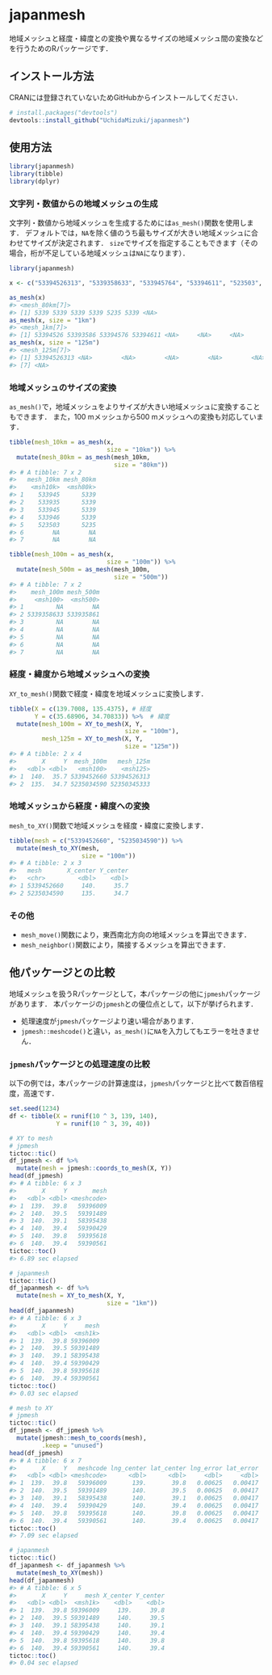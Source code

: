 
<!-- README.md is generated from README.Rmd. Please edit that file -->

# japanmesh

<!-- badges: start -->
<!-- badges: end -->

地域メッシュと経度・緯度との変換や異なるサイズの地域メッシュ間の変換などを行うためのRパッケージです．

## インストール方法

<!-- You can install the released version of japanmesh from [CRAN](https://CRAN.R-project.org) with: -->
<!-- ``` r -->
<!-- install.packages("japanmesh") -->
<!-- ``` -->
<!-- And the development version from [GitHub](https://github.com/) with: -->

CRANには登録されていないためGitHubからインストールしてください．

``` r
# install.packages("devtools")
devtools::install_github("UchidaMizuki/japanmesh")
```

## 使用方法

``` r
library(japanmesh)
library(tibble)
library(dplyr)
```

### 文字列・数値からの地域メッシュの生成

文字列・数値から地域メッシュを生成するためには`as_mesh()`関数を使用します．
デフォルトでは，`NA`を除く値のうち最もサイズが大きい地域メッシュに合わせてサイズが決定されます．
`size`でサイズを指定することもできます（その場合，桁が不足している地域メッシュは`NA`になります）．

``` r
library(japanmesh)

x <- c("53394526313", "5339358633", "533945764", "53394611", "523503", "5339", NA)

as_mesh(x)
#> <mesh_80km[7]>
#> [1] 5339 5339 5339 5339 5235 5339 <NA>
as_mesh(x, size = "1km")
#> <mesh_1km[7]>
#> [1] 53394526 53393586 53394576 53394611 <NA>     <NA>     <NA>
as_mesh(x, size = "125m")
#> <mesh_125m[7]>
#> [1] 53394526313 <NA>        <NA>        <NA>        <NA>        <NA>       
#> [7] <NA>
```

### 地域メッシュのサイズの変換

`as_mesh()`で，地域メッシュをよりサイズが大きい地域メッシュに変換することもできます．
また，100 mメッシュから500 mメッシュへの変換も対応しています．

``` r
tibble(mesh_10km = as_mesh(x, 
                           size = "10km")) %>% 
  mutate(mesh_80km = as_mesh(mesh_10km,
                             size = "80km"))
#> # A tibble: 7 x 2
#>   mesh_10km mesh_80km
#>    <msh10k>  <msh80k>
#> 1    533945      5339
#> 2    533935      5339
#> 3    533945      5339
#> 4    533946      5339
#> 5    523503      5235
#> 6        NA        NA
#> 7        NA        NA

tibble(mesh_100m = as_mesh(x,
                           size = "100m")) %>% 
  mutate(mesh_500m = as_mesh(mesh_100m,
                             size = "500m"))
#> # A tibble: 7 x 2
#>    mesh_100m mesh_500m
#>     <msh100>  <msh500>
#> 1         NA        NA
#> 2 5339358633 533935861
#> 3         NA        NA
#> 4         NA        NA
#> 5         NA        NA
#> 6         NA        NA
#> 7         NA        NA
```

### 経度・緯度から地域メッシュへの変換

`XY_to_mesh()`関数で経度・緯度を地域メッシュに変換します．

``` r
tibble(X = c(139.7008, 135.4375), # 経度
       Y = c(35.68906, 34.70833)) %>%  # 緯度
  mutate(mesh_100m = XY_to_mesh(X, Y,
                                size = "100m"),
         mesh_125m = XY_to_mesh(X, Y,
                                size = "125m"))
#> # A tibble: 2 x 4
#>       X     Y  mesh_100m   mesh_125m
#>   <dbl> <dbl>   <msh100>    <msh125>
#> 1  140.  35.7 5339452660 53394526313
#> 2  135.  34.7 5235034590 52350345333
```

### 地域メッシュから経度・緯度への変換

`mesh_to_XY()`関数で地域メッシュを経度・緯度に変換します．

``` r
tibble(mesh = c("5339452660", "5235034590")) %>% 
  mutate(mesh_to_XY(mesh,
                    size = "100m"))
#> # A tibble: 2 x 3
#>   mesh       X_center Y_center
#>   <chr>         <dbl>    <dbl>
#> 1 5339452660     140.     35.7
#> 2 5235034590     135.     34.7
```

### その他

-   `mesh_move()`関数により，東西南北方向の地域メッシュを算出できます．
-   `mesh_neighbor()`関数により，隣接するメッシュを算出できます．

## 他パッケージとの比較

地域メッシュを扱うRパッケージとして，本パッケージの他に`jpmesh`パッケージがあります．
本パッケージの`jpmesh`との優位点として，以下が挙げられます．

-   処理速度が`jpmesh`パッケージより速い場合があります．
-   `jpmesh::meshcode()`と違い，`as_mesh()`に`NA`を入力してもエラーを吐きません．

### `jpmesh`パッケージとの処理速度の比較

以下の例では，本パッケージの計算速度は，`jpmesh`パッケージと比べて数百倍程度，高速です．

``` r
set.seed(1234)
df <- tibble(X = runif(10 ^ 3, 139, 140),
             Y = runif(10 ^ 3, 39, 40))

# XY to mesh
# jpmesh
tictoc::tic()
df_jpmesh <- df %>% 
  mutate(mesh = jpmesh::coords_to_mesh(X, Y))
head(df_jpmesh)
#> # A tibble: 6 x 3
#>       X     Y       mesh
#>   <dbl> <dbl> <meshcode>
#> 1  139.  39.8   59396009
#> 2  140.  39.5   59391489
#> 3  140.  39.1   58395438
#> 4  140.  39.4   59390429
#> 5  140.  39.8   59395618
#> 6  140.  39.4   59390561
tictoc::toc()
#> 6.89 sec elapsed

# japanmesh
tictoc::tic()
df_japanmesh <- df %>% 
  mutate(mesh = XY_to_mesh(X, Y,
                           size = "1km"))
head(df_japanmesh)
#> # A tibble: 6 x 3
#>       X     Y     mesh
#>   <dbl> <dbl>  <msh1k>
#> 1  139.  39.8 59396009
#> 2  140.  39.5 59391489
#> 3  140.  39.1 58395438
#> 4  140.  39.4 59390429
#> 5  140.  39.8 59395618
#> 6  140.  39.4 59390561
tictoc::toc()
#> 0.03 sec elapsed

# mesh to XY
# jpmesh
tictoc::tic()
df_jpmesh <- df_jpmesh %>% 
  mutate(jpmesh::mesh_to_coords(mesh),
         .keep = "unused")
head(df_jpmesh)
#> # A tibble: 6 x 7
#>       X     Y   meshcode lng_center lat_center lng_error lat_error
#>   <dbl> <dbl> <meshcode>      <dbl>      <dbl>     <dbl>     <dbl>
#> 1  139.  39.8   59396009       139.       39.8   0.00625   0.00417
#> 2  140.  39.5   59391489       140.       39.5   0.00625   0.00417
#> 3  140.  39.1   58395438       140.       39.1   0.00625   0.00417
#> 4  140.  39.4   59390429       140.       39.4   0.00625   0.00417
#> 5  140.  39.8   59395618       140.       39.8   0.00625   0.00417
#> 6  140.  39.4   59390561       140.       39.4   0.00625   0.00417
tictoc::toc()
#> 7.09 sec elapsed

# japanmesh
tictoc::tic()
df_japanmesh <- df_japanmesh %>% 
  mutate(mesh_to_XY(mesh))
head(df_japanmesh)
#> # A tibble: 6 x 5
#>       X     Y     mesh X_center Y_center
#>   <dbl> <dbl>  <msh1k>    <dbl>    <dbl>
#> 1  139.  39.8 59396009     139.     39.8
#> 2  140.  39.5 59391489     140.     39.5
#> 3  140.  39.1 58395438     140.     39.1
#> 4  140.  39.4 59390429     140.     39.4
#> 5  140.  39.8 59395618     140.     39.8
#> 6  140.  39.4 59390561     140.     39.4
tictoc::toc()
#> 0.04 sec elapsed
```
